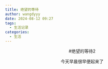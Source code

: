 ```yaml
---
title: 绝望的等待
author: wangdyyy
date: 2024-08-12 09:27
tags:
  - 生活记录
categories:
  - 生活
---
```

<center>#绝望的等待2

今天早晨很早便起来了
